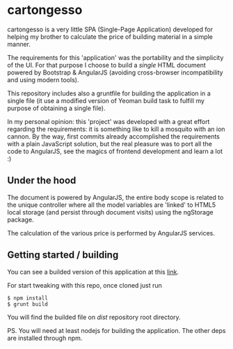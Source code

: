 cartongesso
===========

cartongesso is a very little SPA (Single-Page Application) developed for helping my brother to calculate the price of building material in a simple manner.

The requirements for this 'application' was the portability and the simplicity of the UI.
For that purpose I choose to build a *single* HTML document powered by Bootstrap & AngularJS (avoiding cross-browser incompatibility and using modern tools).

This repository includes also a gruntfile for building the application in a single file (it use a modified version of Yeoman build task to fulfill my purpose of obtaining a single file).

In my personal opinion: this 'project' was developed with a great effort regarding the requirements: it is something like to kill a mosquito with an ion cannon.
By the way, first commits already accomplished the requirements with a plain JavaScript solution, but the real pleasure was to port all the code to AngularJS, see the magics of frontend development and learn a lot :)

Under the hood
--------------

The document is powered by AngularJS, the entire body scope is related to the unique controller where all the model variables are 'linked' to HTML5 local storage (and persist through document visits) using the ngStorage package.

The calculation of the various price is performed by AngularJS services.

Getting started / building
--------------------------

You can see a builded version of this application at this [link](https://turbometalskater.github.io/cartongesso/).

For start tweaking with this repo, once cloned just run

    $ npm install
    $ grunt build

You will find the builded file on *dist* repository root directory.

PS. You will need at least nodejs for building the application. The other deps are installed through npm.
